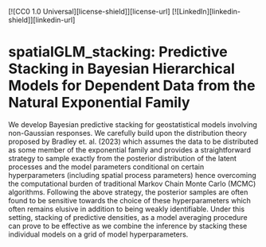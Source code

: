 [![CC0 1.0 Universal][license-shield]][license-url]
[![LinkedIn][linkedin-shield]][linkedin-url]

# spatialGLM_stacking: Predictive Stacking in Bayesian Hierarchical Models for Dependent Data from the Natural Exponential Family

We develop Bayesian predictive stacking for geostatistical models involving non-Gaussian responses. We carefully build upon the distribution theory proposed by Bradley et. al. (2023) which assumes the data to be distributed as some member of the exponential family and provides a straightforward strategy to sample exactly from the posterior distribution of the latent processes and the model parameters conditional on certain hyperparameters (including spatial process parameters) hence overcoming the computational burden of traditional Markov Chain Monte Carlo (MCMC) algorithms. Following the above strategy, the posterior samples are often found to be sensitive towards the choice of these hyperparameters which often remains elusive in addition to being weakly identifiable. Under this setting, stacking of predictive densities, as a model averaging procedure can prove to be effective as we combine the inference by stacking these individual models on a grid of model hyperparameters. 
